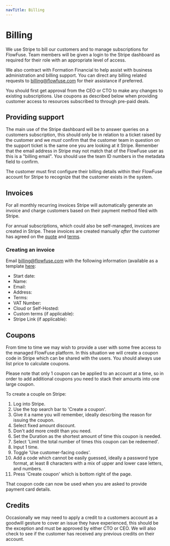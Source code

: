 ```yaml
---
navTitle: Billing
---
```


# Billing

We use Stripe to bill our customers and to manage subscriptions for FlowFuse.
Team members will be given a login to the  Stripe dashboard as required for
their role with an appropriate level of access.

We also contract with Formation Financial to help assist with business administration and billing support. You can direct any billing related requests to billing@flowfuse.com for their assistance if preferred.

You should first get approval from the CEO or CTO to make any changes to existing subscriptions. Use coupons as described below when providing customer access to resources subscribed to through pre-paid deals.

## Providing support

The main use of the Stripe dashboard will be to answer queries on a customers subscription, this should only be in relation to a ticket raised by the customer and we *must* confirm that the customer team in question on the support ticket is the same one you are looking at it Stripe. Remember that the email address in Stripe may not match that of the FlowFuse user as this is a "billing email". You should use the team ID numbers in the metadata field to confirm.

The customer must first configure their billing details within their FlowFuse account for Stripe to recognize that the customer exists in the system.

## Invoices

For all monthly recurring invoices Stripe will automatically generate an invoice
and charge customers based on their payment method filed with Stripe.

For annual subscriptions, which could also be self-managed, invoices are created
in Stripe. These invoices are created manually *after* the customer has agreed
on the [quote](/handbook/customer/sales/engagements#generating-a-quote-and-order-form) and
[terms](/handbook/customer/sales/legal/#subscription-agreement).

### Creating an invoice

Email billing@flowfuse.com with the following information (available as a template [here](https://app-eu1.hubspot.com/templates/26586079/edit/53524964?q=invoi&page=1):

* Start date:
* Name:
* Email:
* Address:
* Terms:
* VAT Number:
* Cloud or Self-Hosted:
* Custom terms (if applicable):
* Stripe Link (if applicable):

## Coupons

From time to time we may wish to provide a user with some free access to 
the managed FlowFuse platform. In this situation we will create a coupon code
in Stripe which can be shared with the users. You should always use list price to calculate coupons.

Please note that only 1 coupon can be applied to an account at a time, so in order to add additional coupons you need to stack their amounts into one large coupon.

To create a couple on Stripe:

1. Log into Stripe.
2. Use the top search bar to 'Create a coupon'. 
3. Give it a name you will remember, ideally descrbing the reason for issuing the coupon.
4. Select fixed amount discount.
5. Don't add more credit than you need.
6. Set the Duration as the shortest amount of time this coupon is needed.
7. Select 'Limit the total number of times this coupon can be redeemed'.
8. Input 1 time.
9. Toggle 'Use customer-facing codes'.
10. Add a code which cannot be easily guessed, ideally a password type format, at least 8 characters with a mix of upper and lower case letters, and numbers.
11. Press 'Create coupon' which is bottom right of the page.

That coupon code can now be used when you are asked to provide payment card details.

## Credits

Occasionally we may need to apply a credit to a customers account as a goodwill gesture to cover an issue they have experienced, this should be the exception and must be approved by either CTO or CEO. We will also check to see if the customer has received any previous credits on their account.

